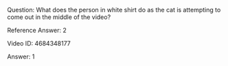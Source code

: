 Question: What does the person in white shirt do as the cat is attempting to come out in the middle of the video?

Reference Answer: 2

Video ID: 4684348177

Answer: 1


